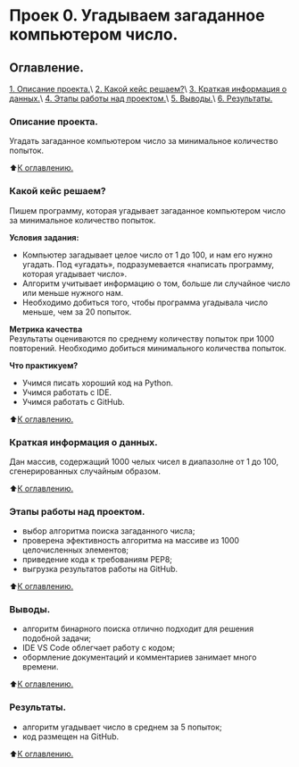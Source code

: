 # Проек 0. Угадываем загаданное компьютером число.

## Оглавление.
[1. Описание проекта.](https://github.com/ArthurIrkaev/SkillFactory/tree/main/project_0/README.md#Описание-проекта.)\
[2. Какой кейс решаем?](https://github.com/ArthurIrkaev/SkillFactory/tree/main/project_0/README.md#Какой-кейс-решаем?)\
[3. Краткая информация о данных.](https://github.com/ArthurIrkaev/SkillFactory/tree/main/project_0/README.md#Краткая-информация-о-данных.)\
[4. Этапы работы над проектом.](https://github.com/ArthurIrkaev/SkillFactory/tree/main/project_0/README.md#Этапы-работы-над-проектом.)\
[5. Выводы.](https://github.com/ArthurIrkaev/SkillFactory/tree/main/project_0/README.md#Выводы.)\
[6. Результаты.](https://github.com/ArthurIrkaev/SkillFactory/tree/main/project_0/README.md#Результаты.)

### Описание проекта.
Угадать загаданное компьютером число за минимальное количество попыток.

:arrow_up:[К оглавлению.](https://github.com/ArthurIrkaev/SkillFactory/tree/main/project_0/README.md#Оглавление.)

### Какой кейс решаем?
Пишем программу, которая угадывает загаданное компьютером число за минимальное количество попыток.

**Условия задания:**
- Компьютер загадывает целое число от 1 до 100, и нам его нужно угадать. Под «угадать», подразумевается «написать программу, которая угадывает число».
- Алгоритм учитывает информацию о том, больше ли случайное число или меньше нужного нам.
- Необходимо добиться того, чтобы программа угадывала число меньше, чем за 20 попыток.

**Метрика качества**\
Результаты оцениваются по среднему количеству попыток при 1000 повторений. Необходимо добиться минимального количества попыток.

**Что практикуем?**
- Учимся писать хороший код на Python.
- Учимся работать с IDE.
- Учимся работать с GitHub.

:arrow_up:[К оглавлению.](https://github.com/ArthurIrkaev/SkillFactory/tree/main/project_0/README.md#Оглавление.)

### Краткая информация о данных.
Дан массив, содержащий 1000 челых чисел в диапазолне от 1 до 100, сгенерированных случайным образом.

:arrow_up:[К оглавлению.](https://github.com/ArthurIrkaev/SkillFactory/tree/main/project_0/README.md#Оглавление.)

### Этапы работы над проектом.
- выбор алгоритма поиска загаданного числа;
- проверена эфективность алгоритма на массиве из 1000 целочисленных элементов;
- приведение кода к требованиям PEP8;
- выгрузка результатов работы на GitHub.

:arrow_up:[К оглавлению.](https://github.com/ArthurIrkaev/SkillFactory/tree/main/project_0/README.md#Оглавление.)

### Выводы.
- алгоритм бинарного поиска отлично подходит для решения подобной задачи;
- IDE VS Code облегчает работу с кодом;
- обормление документаций и комментариев занимает много времени.

:arrow_up:[К оглавлению.](https://github.com/ArthurIrkaev/SkillFactory/tree/main/project_0/README.md#Оглавление.)

### Результаты.
- алгоритм угадывает число в среднем за 5 попыток;
- код размещен на GitHub.

:arrow_up:[К оглавлению.](https://github.com/ArthurIrkaev/SkillFactory/tree/main/project_0/README.md#Оглавление.)
